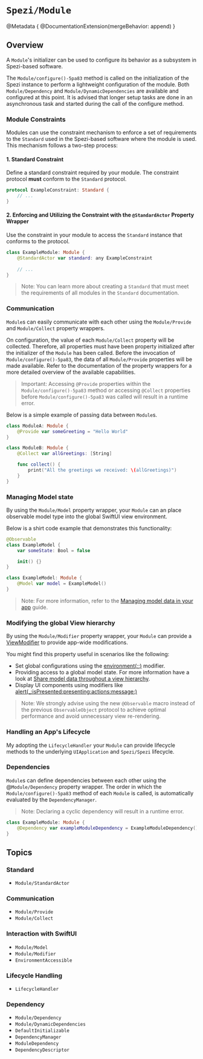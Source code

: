 # ``Spezi/Module``

<!--
                  
This source file is part of the Stanford Spezi open-source project

SPDX-FileCopyrightText: 2023 Stanford University and the project authors (see CONTRIBUTORS.md)

SPDX-License-Identifier: MIT
             
-->

@Metadata {
    @DocumentationExtension(mergeBehavior: append)
}

## Overview

A ``Module``'s initializer can be used to configure its behavior as a subsystem in Spezi-based software.

The ``Module/configure()-5pa83`` method is called on the initialization of the Spezi instance to perform a lightweight configuration of the module.
Both ``Module/Dependency`` and ``Module/DynamicDependencies`` are available and configured at this point.
It is advised that longer setup tasks are done in an asynchronous task and started during the call of the configure method.

### Module Constraints

Modules can use the constraint mechanism to enforce a set of requirements to the ``Standard`` used in the Spezi-based software where the module is used.
This mechanism follows a two-step process:

#### 1. Standard Constraint

Define a standard constraint required by your module.
The constraint protocol **must** conform to the `Standard` protocol.
```swift
protocol ExampleConstraint: Standard {
    // ...
}
```


#### 2. Enforcing and Utilizing the Constraint with the `@StandardActor` Property Wrapper

Use the constraint in your module to access the `Standard` instance that conforms to the protocol.
```swift
class ExampleModule: Module {
    @StandardActor var standard: any ExampleConstraint
   
    // ...
}
```

> Note: You can learn more about creating a ``Standard`` that must meet the requirements of all modules in the ``Standard`` documentation.

### Communication

``Module``s can easily communicate with each other using the ``Module/Provide`` and ``Module/Collect`` property wrappers.

On configuration, the value of each ``Module/Collect`` property will be collected. Therefore,
all properties must have been property initialized after the initializer of the ``Module`` has been called.
Before the invocation of ``Module/configure()-5pa83``, the data of all ``Module/Provide`` properties will be made available.
Refer to the documentation of the property wrappers for a more detailed overview of the available capabilities.

> Important: Accessing `@Provide` properties within the ``Module/configure()-5pa83`` method or accessing `@Collect` properties before
    ``Module/configure()-5pa83`` was called will result in a runtime error. 

Below is a simple example of passing data between ``Module``s.

```swift
class ModuleA: Module {
    @Provide var someGreeting = "Hello World"
}

class ModuleB: Module {
    @Collect var allGreetings: [String]

    func collect() {
        print("All the greetings we received: \(allGreetings)")
    }
}
```

### Managing Model state

By using the ``Module/Model`` property wrapper, your `Module` can an place observable model type into the global SwiftUI view environment.

Below is a shirt code example that demonstrates this functionality:
```swift
@Observable
class ExampleModel {
    var someState: Bool = false

    init() {}
}

class ExampleModel: Module {
    @Model var model = ExampleModel()
}
```

> Note: For more information, refer to the [Managing model data in your app](https://developer.apple.com/documentation/Observation) guide.

### Modifying the global View hierarchy

By using the ``Module/Modifier`` property wrapper, your `Module` can provide a [ViewModifier](https://developer.apple.com/documentation/swiftui/viewmodifier) 
to provide app-wide modifications.

You might find this property useful in scenarios like the following:
* Set global configurations using the [environment(_:_:)](https://developer.apple.com/documentation/swiftui/view/environment(_:_:)) modifier.
* Providing access to a global model state. For more information have a look at [Share model data throughout a view hierarchy](https://developer.apple.com/documentation/swiftui/managing-model-data-in-your-app#Share-model-data-throughout-a-view-hierarchy).
* Display UI components using modifiers like [alert(_:isPresented:presenting:actions:message:)](https://developer.apple.com/documentation/swiftui/view/alert(_:ispresented:presenting:actions:message:)-8584l)

> Note: We strongly advise using the new `@Observable` macro instead of the previous `ObservableObject` protocol to achieve optimal performance and
    avoid unnecessary view re-rendering.

### Handling an App's Lifecycle

My adopting the ``LifecycleHandler`` your `Module` can provide lifecycle methods to the underlying `UIApplication` and ``Spezi/Spezi`` lifecycle.


### Dependencies

``Module``s can define dependencies between each other using the @``Module/Dependency`` property wrapper.
The order in which the ``Module/configure()-5pa83`` method of each ``Module`` is called, is automatically
evaluated by the ``DependencyManager``.

> Note: Declaring a cyclic dependency will result in a runtime error. 

```swift
class ExampleModule: Module {
    @Dependency var exampleModuleDependency = ExampleModuleDependency()
}
```

## Topics

### Standard

- ``Module/StandardActor``

### Communication

- ``Module/Provide``
- ``Module/Collect``

### Interaction with SwiftUI

- ``Module/Model``
- ``Module/Modifier``
- ``EnvironmentAccessible``

### Lifecycle Handling

- ``LifecycleHandler``

### Dependency

- ``Module/Dependency``
- ``Module/DynamicDependencies``
- ``DefaultInitializable``
- ``DependencyManager``
- ``ModuleDependency``
- ``DependencyDescriptor``
